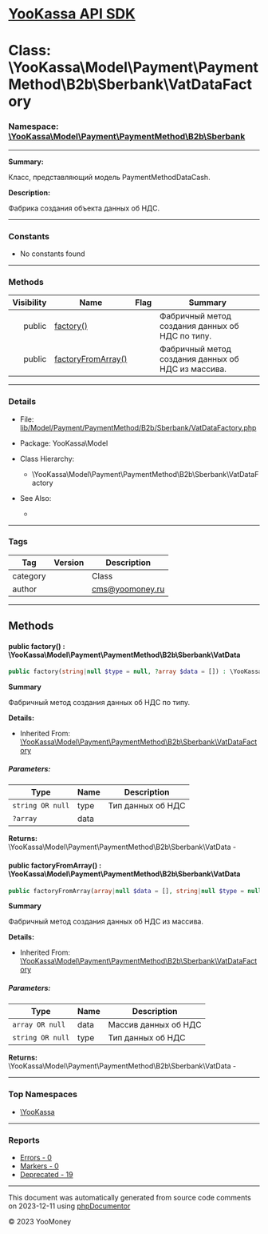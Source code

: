 # [YooKassa API SDK](../home.md)

# Class: \YooKassa\Model\Payment\PaymentMethod\B2b\Sberbank\VatDataFactory
### Namespace: [\YooKassa\Model\Payment\PaymentMethod\B2b\Sberbank](../namespaces/yookassa-model-payment-paymentmethod-b2b-sberbank.md)
---
**Summary:**

Класс, представляющий модель PaymentMethodDataCash.

**Description:**

Фабрика создания объекта данных об НДС.

---
### Constants
* No constants found

---
### Methods
| Visibility | Name | Flag | Summary |
| ----------:| ---- | ---- | ------- |
| public | [factory()](../classes/YooKassa-Model-Payment-PaymentMethod-B2b-Sberbank-VatDataFactory.md#method_factory) |  | Фабричный метод создания данных об НДС по типу. |
| public | [factoryFromArray()](../classes/YooKassa-Model-Payment-PaymentMethod-B2b-Sberbank-VatDataFactory.md#method_factoryFromArray) |  | Фабричный метод создания данных об НДС из массива. |

---
### Details
* File: [lib/Model/Payment/PaymentMethod/B2b/Sberbank/VatDataFactory.php](../../lib/Model/Payment/PaymentMethod/B2b/Sberbank/VatDataFactory.php)
* Package: YooKassa\Model
* Class Hierarchy:
  * \YooKassa\Model\Payment\PaymentMethod\B2b\Sberbank\VatDataFactory

* See Also:
  * [](https://yookassa.ru/developers/api)

---
### Tags
| Tag | Version | Description |
| --- | ------- | ----------- |
| category |  | Class |
| author |  | cms@yoomoney.ru |

---
## Methods
<a name="method_factory" class="anchor"></a>
#### public factory() : \YooKassa\Model\Payment\PaymentMethod\B2b\Sberbank\VatData

```php
public factory(string|null $type = null, ?array $data = []) : \YooKassa\Model\Payment\PaymentMethod\B2b\Sberbank\VatData
```

**Summary**

Фабричный метод создания данных об НДС по типу.

**Details:**
* Inherited From: [\YooKassa\Model\Payment\PaymentMethod\B2b\Sberbank\VatDataFactory](../classes/YooKassa-Model-Payment-PaymentMethod-B2b-Sberbank-VatDataFactory.md)

##### Parameters:
| Type | Name | Description |
| ---- | ---- | ----------- |
| <code lang="php">string OR null</code> | type  | Тип данных об НДС |
| <code lang="php">?array</code> | data  |  |

**Returns:** \YooKassa\Model\Payment\PaymentMethod\B2b\Sberbank\VatData - 


<a name="method_factoryFromArray" class="anchor"></a>
#### public factoryFromArray() : \YooKassa\Model\Payment\PaymentMethod\B2b\Sberbank\VatData

```php
public factoryFromArray(array|null $data = [], string|null $type = null) : \YooKassa\Model\Payment\PaymentMethod\B2b\Sberbank\VatData
```

**Summary**

Фабричный метод создания данных об НДС из массива.

**Details:**
* Inherited From: [\YooKassa\Model\Payment\PaymentMethod\B2b\Sberbank\VatDataFactory](../classes/YooKassa-Model-Payment-PaymentMethod-B2b-Sberbank-VatDataFactory.md)

##### Parameters:
| Type | Name | Description |
| ---- | ---- | ----------- |
| <code lang="php">array OR null</code> | data  | Массив данных об НДС |
| <code lang="php">string OR null</code> | type  | Тип данных об НДС |

**Returns:** \YooKassa\Model\Payment\PaymentMethod\B2b\Sberbank\VatData - 



---

### Top Namespaces

* [\YooKassa](../namespaces/yookassa.md)

---

### Reports
* [Errors - 0](../reports/errors.md)
* [Markers - 0](../reports/markers.md)
* [Deprecated - 19](../reports/deprecated.md)

---

This document was automatically generated from source code comments on 2023-12-11 using [phpDocumentor](http://www.phpdoc.org/)

&copy; 2023 YooMoney
